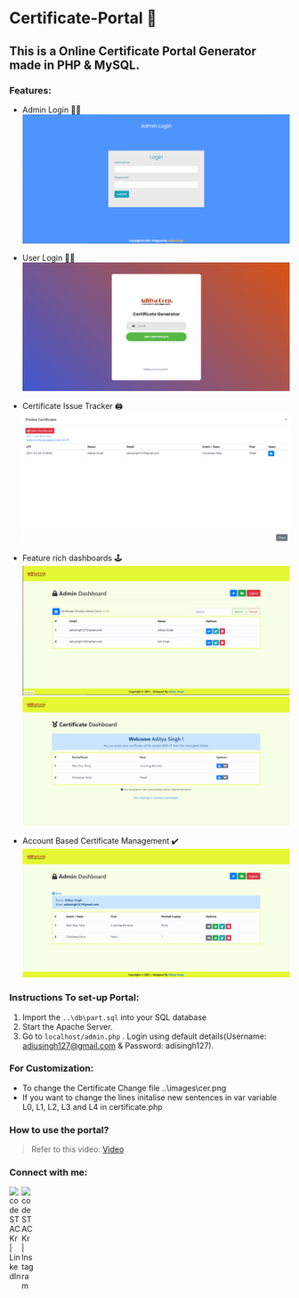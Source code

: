 # Certificate-Portal 📝

## This is a Online Certificate Portal Generator made in PHP & MySQL.
### Features:
* Admin Login 🧑‍💻
![alt text](https://github.com/AdiSR127/Certificate-Portal/blob/master/demo/admin_login.PNG)

* User Login 🧑‍💼
![alt text](https://github.com/AdiSR127/Certificate-Portal/blob/master/demo/User_Login.PNG)

* Certificate Issue Tracker 🖨️
![alt text](https://github.com/AdiSR127/Certificate-Portal/blob/master/demo/Print%20track.PNG)

* Feature rich dashboards 🕹️
![alt text](https://github.com/AdiSR127/Certificate-Portal/blob/master/demo/Admin_Dash1.PNG)
![alt text](https://github.com/AdiSR127/Certificate-Portal/blob/master/demo/User_dash.PNG)

* Account Based Certificate Management ✔️
![alt text](https://github.com/AdiSR127/Certificate-Portal/blob/master/demo/Admin_Dash2.PNG)


### Instructions To set-up Portal:
1. Import the `..\db\part.sql` into your SQL database
2. Start the Apache Server.
3. Go to `localhost/admin.php` . Login using default details(Username: adiusingh127@gmail.com & Password: adisingh127).

### For Customization:
* To change the Certificate Change file ..\images\cer.png
* If you want to change the lines initalise new sentences in var variable L0, L1, L2, L3 and L4 in certificate.php 

### How to use the portal?
> Refer to this video: [Video](https://www.linkedin.com/posts/aditya-s-b29ab0120_php-mysql-javascript-ugcPost-6780910546913964032-_F5X)

### Connect with me:
[<img align="left" alt="codeSTACKr | LinkedIn" width="22px" src="https://cdn.jsdelivr.net/npm/simple-icons@v3/icons/linkedin.svg" />][linkedin]
[<img align="left" alt="codeSTACKr | Instagram" width="22px" src="https://cdn.jsdelivr.net/npm/simple-icons@v3/icons/instagram.svg" />][instagram]
<br />



[instagram]: https://www.instagram.com/adi_baba.exe/
[linkedin]: https://www.linkedin.com/in/aditya-s-b29ab0120/
